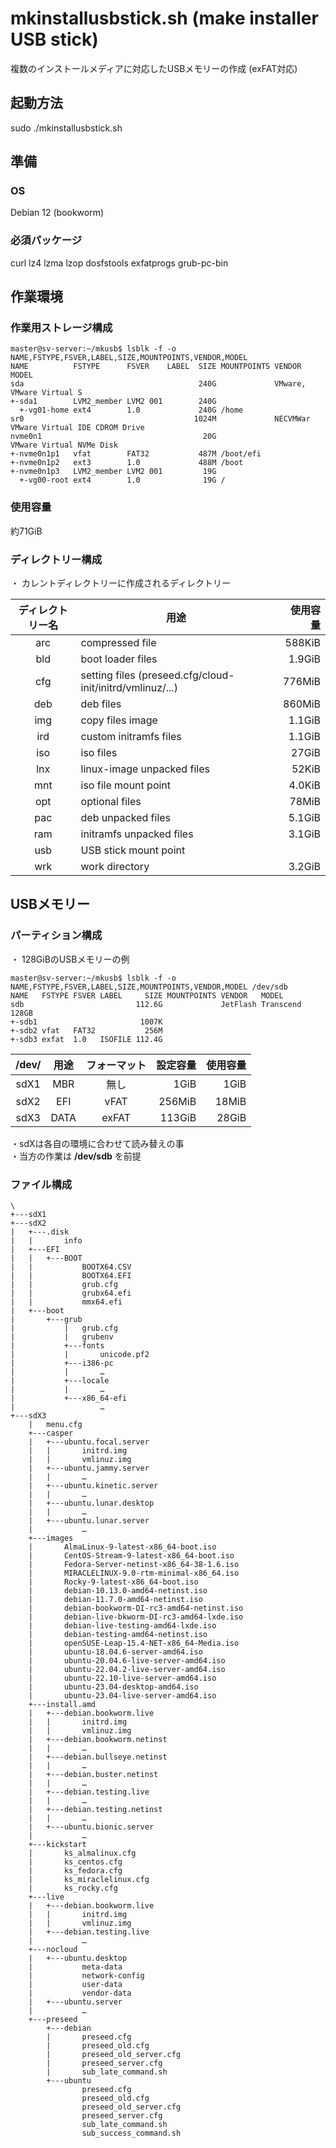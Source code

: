 # mkinstallusbstick.sh (make installer USB stick)

複数のインストールメディアに対応したUSBメモリーの作成 (exFAT対応)

## 起動方法

sudo ./mkinstallusbstick.sh

## 準備

### OS

Debian 12 (bookworm)  

### 必須パッケージ

curl lz4 lzma lzop dosfstools exfatprogs grub-pc-bin

## 作業環境

### 作業用ストレージ構成

``` bash: lsblk
master@sv-server:~/mkusb$ lsblk -f -o NAME,FSTYPE,FSVER,LABEL,SIZE,MOUNTPOINTS,VENDOR,MODEL
NAME          FSTYPE      FSVER    LABEL  SIZE MOUNTPOINTS VENDOR   MODEL
sda                                       240G             VMware,  VMware Virtual S
+-sda1        LVM2_member LVM2 001        240G
  +-vg01-home ext4        1.0             240G /home
sr0                                      1024M             NECVMWar VMware Virtual IDE CDROM Drive
nvme0n1                                    20G                      VMware Virtual NVMe Disk
+-nvme0n1p1   vfat        FAT32           487M /boot/efi
+-nvme0n1p2   ext3        1.0             488M /boot
+-nvme0n1p3   LVM2_member LVM2 001         19G
  +-vg00-root ext4        1.0              19G /
```

### 使用容量

約71GiB

### ディレクトリー構成

・ カレントディレクトリーに作成されるディレクトリー

| ディレクトリー名 | 用途 | 使用容量 |
| :---: | --- | ---: |
| arc | compressed file | 588KiB |
| bld | boot loader files | 1.9GiB |
| cfg | setting files (preseed.cfg/cloud-init/initrd/vmlinuz/...) | 776MiB |
| deb | deb files | 860MiB |
| img | copy files image | 1.1GiB |
| ird | custom initramfs files | 1.1GiB |
| iso | iso files | 27GiB |
| lnx | linux-image unpacked files | 52KiB |
| mnt | iso file mount point | 4.0KiB |
| opt | optional files | 78MiB |
| pac | deb unpacked files | 5.1GiB |
| ram | initramfs unpacked files | 3.1GiB |
| usb | USB stick mount point |  |
| wrk | work directory | 3.2GiB |

## USBメモリー

### パーティション構成

・ 128GiBのUSBメモリーの例

``` bash: lsblk
master@sv-server:~/mkusb$ lsblk -f -o NAME,FSTYPE,FSVER,LABEL,SIZE,MOUNTPOINTS,VENDOR,MODEL /dev/sdb
NAME   FSTYPE FSVER LABEL     SIZE MOUNTPOINTS VENDOR   MODEL
sdb                         112.6G             JetFlash Transcend 128GB
+-sdb1                       1007K
+-sdb2 vfat   FAT32           256M
+-sdb3 exfat  1.0   ISOFILE 112.4G
```

| /dev/ | 用途 | フォーマット | 設定容量 | 使用容量 |
| :---: | :---: | :---: | ---: | ---: |
| sdX1 | MBR | 無し | 1GiB | 1GiB |
| sdX2 | EFI | vFAT | 256MiB | 18MiB |
| sdX3 | DATA | exFAT | 113GiB | 28GiB |

・sdXは各自の環境に合わせて読み替えの事  
・当方の作業は **/dev/sdb** を前提  

### ファイル構成

``` bash: ファイル構成
\
+---sdX1
+---sdX2
|   +---.disk
|   |       info
|   +---EFI
|   |   +---BOOT
|   |           BOOTX64.CSV
|   |           BOOTX64.EFI
|   |           grub.cfg
|   |           grubx64.efi
|   |           mmx64.efi
|   +---boot
|       +---grub
|           |   grub.cfg
|           |   grubenv
|           +---fonts
|           |       unicode.pf2
|           +---i386-pc
|           |       …
|           +---locale
|           |       …
|           +---x86_64-efi
|                   …
+---sdX3
    |   menu.cfg
    +---casper
    |   +---ubuntu.focal.server
    |   |       initrd.img
    |   |       vmlinuz.img
    |   +---ubuntu.jammy.server
    |   |       …
    |   +---ubuntu.kinetic.server
    |   |       …
    |   +---ubuntu.lunar.desktop
    |   |       …
    |   +---ubuntu.lunar.server
    |           …
    +---images
    |       AlmaLinux-9-latest-x86_64-boot.iso
    |       CentOS-Stream-9-latest-x86_64-boot.iso
    |       Fedora-Server-netinst-x86_64-38-1.6.iso
    |       MIRACLELINUX-9.0-rtm-minimal-x86_64.iso
    |       Rocky-9-latest-x86_64-boot.iso
    |       debian-10.13.0-amd64-netinst.iso
    |       debian-11.7.0-amd64-netinst.iso
    |       debian-bookworm-DI-rc3-amd64-netinst.iso
    |       debian-live-bkworm-DI-rc3-amd64-lxde.iso
    |       debian-live-testing-amd64-lxde.iso
    |       debian-testing-amd64-netinst.iso
    |       openSUSE-Leap-15.4-NET-x86_64-Media.iso
    |       ubuntu-18.04.6-server-amd64.iso
    |       ubuntu-20.04.6-live-server-amd64.iso
    |       ubuntu-22.04.2-live-server-amd64.iso
    |       ubuntu-22.10-live-server-amd64.iso
    |       ubuntu-23.04-desktop-amd64.iso
    |       ubuntu-23.04-live-server-amd64.iso
    +---install.amd
    |   +---debian.bookworm.live
    |   |       initrd.img
    |   |       vmlinuz.img
    |   +---debian.bookworm.netinst
    |   |       …
    |   +---debian.bullseye.netinst
    |   |       …
    |   +---debian.buster.netinst
    |   |       …
    |   +---debian.testing.live
    |   |       …
    |   +---debian.testing.netinst
    |   |       …
    |   +---ubuntu.bionic.server
    |           …
    +---kickstart
    |       ks_almalinux.cfg
    |       ks_centos.cfg
    |       ks_fedora.cfg
    |       ks_miraclelinux.cfg
    |       ks_rocky.cfg
    +---live
    |   +---debian.bookworm.live
    |   |       initrd.img
    |   |       vmlinuz.img
    |   +---debian.testing.live
    |           …
    +---nocloud
    |   +---ubuntu.desktop
    |           meta-data
    |           network-config
    |           user-data
    |           vendor-data
    |   +---ubuntu.server
    |           …
    +---preseed
        +---debian
        |       preseed.cfg
        |       preseed_old.cfg
        |       preseed_old_server.cfg
        |       preseed_server.cfg
        |       sub_late_command.sh
        +---ubuntu
                preseed.cfg
                preseed_old.cfg
                preseed_old_server.cfg
                preseed_server.cfg
                sub_late_command.sh
                sub_success_command.sh
```

